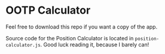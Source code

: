 # OOTP Calculator

Feel free to download this repo if you want a copy of the app.

Source code for the Position Calculator is located in `position-calculator.js`. Good luck reading it, because I barely can!
